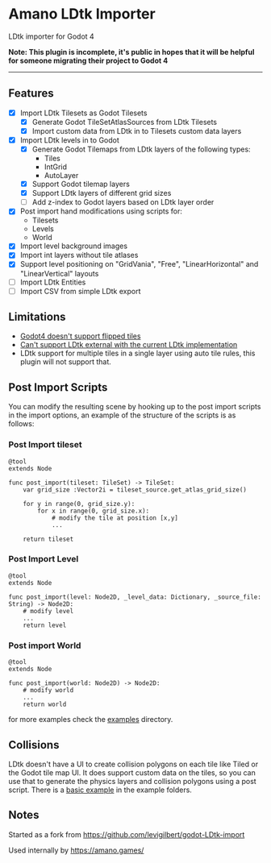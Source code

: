 # Amano LDtk Importer

LDtk importer for Godot 4


**Note: This plugin is incomplete, it's public in hopes that it will be helpful for someone migrating their project to Godot 4**

---


## Features

- [x] Import LDtk Tilesets as Godot Tilesets
	- [x] Generate Godot TileSetAtlasSources from LDtk Tilesets
	- [x] Import custom data from LDtk in to Tilesets custom data layers
- [x] Import LDtk levels in to Godot
	- [x] Generate Godot Tilemaps from LDtk layers of the following types:
		- Tiles
		- IntGrid
		- AutoLayer
	- [x] Support Godot tilemap layers
	- [x] Support LDtk layers of different grid sizes
	- [ ] Add z-index to Godot layers based on LDtk layer order
- [x] Post import hand modifications using scripts for:
	- Tilesets
	- Levels
	- World
- [x] Import level background images 
- [x] Import int layers without tile atlases
- [x] Support level positioning on "GridVania", "Free", "LinearHorizontal" and "LinearVertical" layouts
- [ ] Import LDtk Entities
- [ ] Import CSV from simple LDtk export

## Limitations

- [Godot4 doesn't support flipped tiles](https://github.com/godotengine/godot-proposals/issues/3967)
- [Can't support LDtk external with the current LDtk implementation](https://github.com/deepnight/ldtk/issues/734)
- LDtk support for multiple tiles in a single layer using auto tile rules, this plugin will not support that.

## Post Import Scripts

You can modify the resulting scene by hooking up to the post import scripts in the import options, an example of the structure of the scripts is as follows:

### Post Import tileset

```gdscript
@tool
extends Node

func post_import(tileset: TileSet) -> TileSet:
	var grid_size :Vector2i = tileset_source.get_atlas_grid_size()
	
	for y in range(0, grid_size.y):
		for x in range(0, grid_size.x):
			# modify the tile at position [x,y]
			...
		
	return tileset

```

### Post Import Level

```gdscript
@tool
extends Node

func post_import(level: Node2D, _level_data: Dictionary, _source_file: String) -> Node2D:
	# modify level
	...
	return level

```

### Post import World

```gdscript
@tool
extends Node

func post_import(world: Node2D) -> Node2D:
	# modify world
	...
	return world
```


for more examples check the [examples](https://github.com/afk-mario/amano-ldtk-importer/tree/main/addons/amano-ldtk-importer/examples/post-import-scripts) directory.


## Collisions

LDtk doesn't have a UI to create collision polygons on each tile like Tiled or the Godot tile map UI. It does support custom data on the tiles, so you can use that to generate the physics layers and collision polygons using a post script. There is a [basic example](https://github.com/afk-mario/amano-ldtk-importer/blob/main/addons/amano-ldtk-importer/examples/post-import-scripts/post-import-tileset-add-collisions.gd) in the example folders.

## Notes

Started as a fork from https://github.com/levigilbert/godot-LDtk-import

Used internally by https://amano.games/
